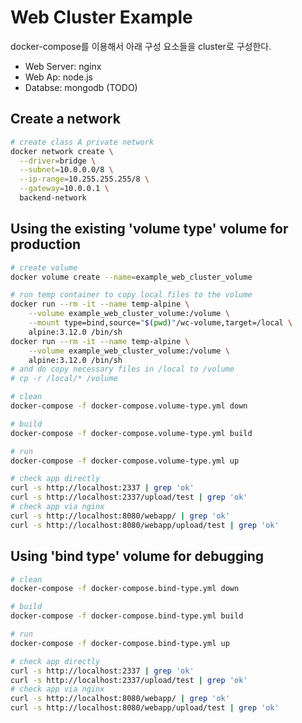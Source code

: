 # Web Cluster Example

docker-compose를 이용해서 아래 구성 요소들을 cluster로 구성한다.

- Web Server: nginx
- Web Ap: node.js
- Databse: mongodb (TODO)

## Create a network

```sh
# create class A private network
docker network create \
  --driver=bridge \
  --subnet=10.0.0.0/8 \
  --ip-range=10.255.255.255/8 \
  --gateway=10.0.0.1 \
  backend-network
```

## Using the existing 'volume type' volume for production

```sh
# create volume
docker volume create --name=example_web_cluster_volume

# run temp container to copy local files to the volume
docker run --rm -it --name temp-alpine \
    --volume example_web_cluster_volume:/volume \
    --mount type=bind,source="$(pwd)"/wc-volume,target=/local \
    alpine:3.12.0 /bin/sh
docker run --rm -it --name temp-alpine \
    --volume example_web_cluster_volume:/volume \
    alpine:3.12.0 /bin/sh
# and do copy necessary files in /local to /volume
# cp -r /local/* /volume

# clean
docker-compose -f docker-compose.volume-type.yml down

# build
docker-compose -f docker-compose.volume-type.yml build

# run
docker-compose -f docker-compose.volume-type.yml up

# check app directly
curl -s http://localhost:2337 | grep 'ok'
curl -s http://localhost:2337/upload/test | grep 'ok'
# check app via nginx
curl -s http://localhost:8080/webapp/ | grep 'ok'
curl -s http://localhost:8080/webapp/upload/test | grep 'ok'

```

## Using 'bind type' volume for debugging

```sh
# clean
docker-compose -f docker-compose.bind-type.yml down

# build
docker-compose -f docker-compose.bind-type.yml build

# run
docker-compose -f docker-compose.bind-type.yml up

# check app directly
curl -s http://localhost:2337 | grep 'ok'
curl -s http://localhost:2337/upload/test | grep 'ok'
# check app via nginx
curl -s http://localhost:8080/webapp/ | grep 'ok'
curl -s http://localhost:8080/webapp/upload/test | grep 'ok'

```
